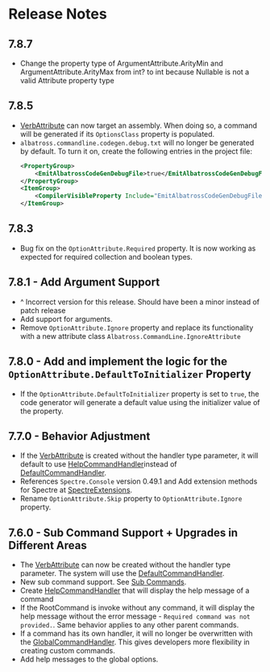 # Release Notes
## 7.8.7
* Change the property type of ArgumentAttribute.ArityMin and ArgumentAttribute.ArityMax from int? to int because Nullable<int> is not a valid Attribute property type
## 7.8.5
* [VerbAttribute](./VerbAttribute.cs) can now target an assembly.  When doing so, a command will be generated if its `OptionsClass` property is populated.
* `albatross.commandline.codegen.debug.txt` will no longer be generated by default.  To turn it on, create the following entries in the project file:
	```xml
    <PropertyGroup>
		<EmitAlbatrossCodeGenDebugFile>true</EmitAlbatrossCodeGenDebugFile>
	</PropertyGroup>
	<ItemGroup>
		<CompilerVisibleProperty Include="EmitAlbatrossCodeGenDebugFile" />
	</ItemGroup>
    ```
## 7.8.3
* Bug fix on the `OptionAttribute.Required` property.  It is now working as expected for required collection and boolean types.

## 7.8.1 - Add Argument Support
* ^ Incorrect version for this release.  Should have been a minor instead of patch release 
* Add support for arguments.
* Remove `OptionAttribute.Ignore` property and replace its functionality with a new attribute class `Albatross.CommandLine.IgnoreAttribute`
## 7.8.0 - Add and implement the logic for the `OptionAttribute.DefaultToInitializer` Property
* If the `OptionAttribute.DefaultToInitializer` property is set to `true`, the code generator will generate a default value using the initializer value of the property.
## 7.7.0 - Behavior Adjustment
* If the [VerbAttribute](./VerbAttribute.cs) is created without the handler type parameter, it will default to use [HelpCommandHandler](./HelpCommandHandler.cs)instead of [DefaultCommandHandler](./DefaultCommandHandler.cs).
* References `Spectre.Console` version 0.49.1 and Add extension methods for Spectre at [SpectreExtensions](./SpectreExtensions.cs).
* Rename `OptionAttribute.Skip` property to `OptionAttribute.Ignore` property.
## 7.6.0 - Sub Command Support + Upgrades in Different Areas
* The [VerbAttribute](./VerbAttribute.cs) can now be created without the handler type parameter.  The system will use the [DefaultCommandHandler](./DefaultCommandHandler.cs).
* New sub command support.  See [Sub Commands](../docs/sub-commands.md).
* Create [HelpCommandHandler](./HelpCommandHandler.cs) that will display the help message of a command
* If the RootCommand is invoke without any command, it will display the help message without the error message - `Required command was not provided.`.  Same behavior applies to any other parent commands.
* If a command has its own handler, it will no longer be overwritten with the [GlobalCommandHandler](./GlobalCommandHandler.cs).  This gives developers more flexibility in creating custom commands.
* Add help messages to the global options.
